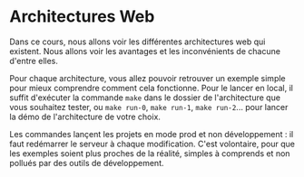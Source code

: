 # Architectures Web

Dans ce cours, nous allons voir les différentes architectures web qui existent. Nous allons voir les avantages et les inconvénients de chacune d'entre elles.

Pour chaque architecture, vous allez pouvoir retrouver un exemple simple pour mieux comprendre comment cela fonctionne. Pour le lancer en local, il suffit d'exécuter la commande `make` dans le dossier de l'architecture que vous souhaitez tester, ou `make run-0`, `make run-1`, `make run-2`... pour lancer la démo de l'architecture de votre choix.

Les commandes lançent les projets en mode prod et non développement : il faut redémarrer le serveur à chaque modification. C'est volontaire, pour que les exemples soient plus proches de la réalité, simples à comprends et non pollués par des outils de développement.
